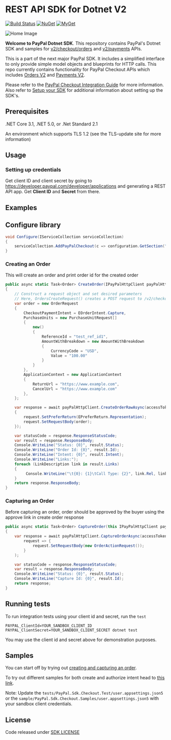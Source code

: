 ﻿# REST API SDK for Dotnet V2

[![Build Status](https://github.com/aviationexam/PayPal.Sdk.Checkout/actions/workflows/build.yml/badge.svg?branch=develop)](https://github.com/aviationexam/PayPal.Sdk.Checkout/actions/workflows/build.yml)
[![NuGet](https://img.shields.io/nuget/v/aviationexam/PayPal.Sdk.Checkout.svg?style=flat-square&label=nuget)](https://www.nuget.org/packages/aviationexam/PayPal.Sdk.Checkout/)
[![MyGet](https://img.shields.io/myget/paypal-sdk-checkout/vpre/PayPal.Sdk.Checkout?label=MyGet)](https://www.myget.org/feed/paypal-sdk-checkout/package/nuget/PayPal.Sdk.Checkout)


![Home Image](homepage.jpg)

__Welcome to PayPal Dotnet SDK__. This repository contains PayPal's Dotnet SDK and samples for [v2/checkout/orders](https://developer.paypal.com/docs/api/orders/v2/) and [v2/payments](https://developer.paypal.com/docs/api/payments/v2/) APIs.

This is a part of the next major PayPal SDK. It includes a simplified interface to only provide simple model objects and blueprints for HTTP calls. This repo currently contains functionality for PayPal Checkout APIs which includes [Orders V2](https://developer.paypal.com/docs/api/orders/v2/) and [Payments V2](https://developer.paypal.com/docs/api/payments/v2/).

Please refer to the [PayPal Checkout Integration Guide](https://developer.paypal.com/docs/checkout/) for more information. Also refer to [Setup your SDK](https://developer.paypal.com/docs/checkout/reference/server-integration/setup-sdk/) for additional information about setting up the SDK's.

## Prerequisites

.NET Core 3.1, .NET 5.0, or .Net Standard 2.1

An environment which supports TLS 1.2 (see the TLS-update site for more information)

## Usage

### Setting up credentials
Get client ID and client secret by going to https://developer.paypal.com/developer/applications and generating a REST API app. Get <b>Client ID</b> and <b>Secret</b> from there.

## Examples

## Configure library

```c#
void Configure(IServiceCollection serviceCollection)
{
    serviceCollection.AddPayPalCheckout(c => configuration.GetSection("MyAppSettingSection").Bind(c));
}
```

### Creating an Order
This will create an order and print order id for the created order

```c#
public async static Task<Order> CreateOrder(IPayPalHttpClient payPalHttpClient, AccessToken accessToken)
{
    // Construct a request object and set desired parameters
    // Here, OrdersCreateRequest() creates a POST request to /v2/checkout/orders
    var order = new OrderRequest
    {
        CheckoutPaymentIntent = EOrderIntent.Capture,
        PurchaseUnits = new PurchaseUnitRequest[]
        {
            new()
            {
                ReferenceId = "test_ref_id1",
                AmountWithBreakdown = new AmountWithBreakdown
                {
                    CurrencyCode = "USD",
                    Value = "100.00"
                }
            }
        },
        ApplicationContext = new ApplicationContext
        {
            ReturnUrl = "https://www.example.com",
            CancelUrl = "https://www.example.com"
        },
    };

    var response = await payPalHttpClient.CreateOrderRawAsync(accessToken, request =>
    {
        request.SetPreferReturn(EPreferReturn.Representation);
        request.SetRequestBody(order);
    });

    var statusCode = response.ResponseStatusCode;
    var result = response.ResponseBody;
    Console.WriteLine("Status: {0}", result.Status);
    Console.WriteLine("Order Id: {0}", result.Id);
    Console.WriteLine("Intent: {0}", result.Intent);
    Console.WriteLine("Links:");
    foreach (LinkDescription link in result.Links)
    {
         Console.WriteLine("\t{0}: {1}\tCall Type: {2}", link.Rel, link.Href, link.Method);
    }
    return response.ResponseBody;
}
```

### Capturing an Order
Before capturing an order, order should be approved by the buyer using the approve link in create order response
```c#
public async static Task<Order> CaptureOrder(this IPayPalHttpClient payPalHttpClient, AccessToken accessToken, string orderId)
{
    var response = await payPalHttpClient.CaptureOrderAsync(accessToken, orderId,
        request => {
            request.SetRequestBody(new OrderActionRequest());
        }
    );

    var statusCode = response.ResponseStatusCode;
    var result = response.ResponseBody;
    Console.WriteLine("Status: {0}", result.Status);
    Console.WriteLine("Capture Id: {0}", result.Id);
    return response;
}
```
## Running tests

To run integration tests using your client id and secret, run the `test`
```shell
PAYPAL_ClientId=YOUR_SANDBOX_CLIENT_ID PAYPAL_ClientSecret=YOUR_SANDBOX_CLIENT_SECRET dotnet test
```

You may use the client id and secret above for demonstration purposes.


## Samples

You can start off by trying out [creating and capturing an order](/samples/PayPal.Sdk.Checkout.Samples/CaptureIntentExamples/RunAllCaptureIntentFlow.cs).

To try out different samples for both create and authorize intent head to [this link](/samples/PayPal.Sdk.Checkout.Samples).

Note: Update the `tests/PayPal.Sdk.Checkout.Test/user.appsettings.json5` or the `sample/PayPal.Sdk.Checkout.Samples/user.appsettings.json5` with your sandbox client credentials.


## License
Code released under [SDK LICENSE](LICENSE)
